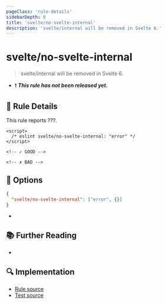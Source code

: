 ```yaml
---
pageClass: 'rule-details'
sidebarDepth: 0
title: 'svelte/no-svelte-internal'
description: 'svelte/internal will be removed in Svelte 6.'
---
```


# svelte/no-svelte-internal

> svelte/internal will be removed in Svelte 6.

- :exclamation: <badge text="This rule has not been released yet." vertical="middle" type="error"> **_This rule has not been released yet._** </badge>

## :book: Rule Details

This rule reports ???.

<ESLintCodeBlock>

<!--eslint-skip-->

```svelte
<script>
  /* eslint svelte/no-svelte-internal: "error" */
</script>

<!-- ✓ GOOD -->

<!-- ✗ BAD -->
```

</ESLintCodeBlock>

## :wrench: Options

```json
{
  "svelte/no-svelte-internal": ["error", {}]
}
```

-

## :books: Further Reading

-

## :mag: Implementation

- [Rule source](https://github.com/sveltejs/eslint-plugin-svelte/blob/main/src/rules/no-svelte-internal.ts)
- [Test source](https://github.com/sveltejs/eslint-plugin-svelte/blob/main/tests/src/rules/no-svelte-internal.ts)
